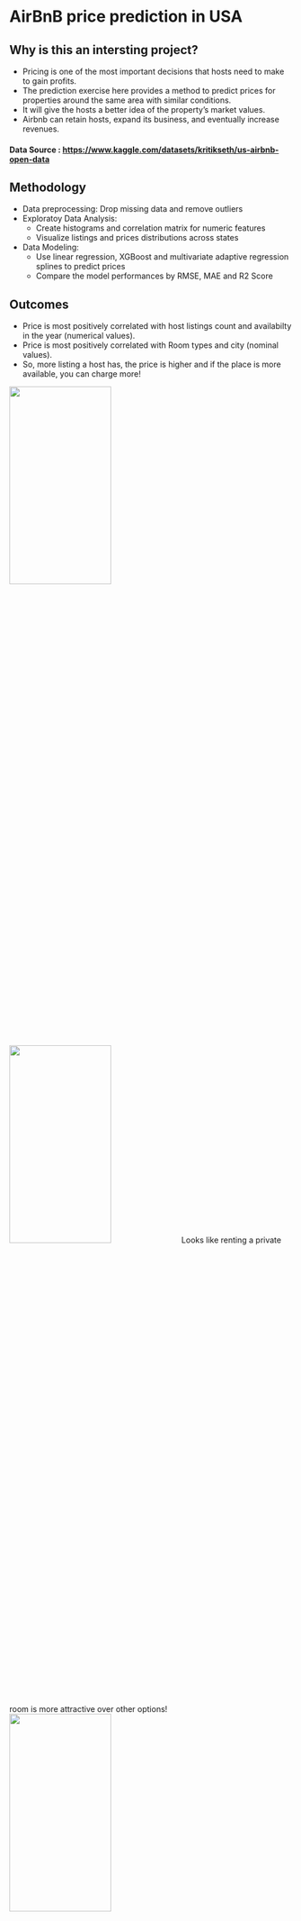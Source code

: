 # AirBnB price prediction in USA

## Why is this an intersting project?
* Pricing is one of the most important decisions that hosts need to make to gain profits.
* The prediction exercise here provides a method to predict prices for properties around the same area with similar conditions.
* It will give the hosts a better idea of the property’s market values.
* Airbnb can retain hosts, expand its business, and eventually increase revenues.

#### Data Source : https://www.kaggle.com/datasets/kritikseth/us-airbnb-open-data

## Methodology
* Data preprocessing: Drop missing data and remove outliers
* Exploratoy Data Analysis:
  * Create histograms and correlation matrix for numeric features
  * Visualize listings and prices distributions across states
* Data Modeling:
  * Use linear regression, XGBoost and multivariate adaptive regression splines to predict prices
  * Compare the model performances by RMSE, MAE and R2 Score

## Outcomes
* Price is most positively correlated with host listings count and availabilty in the year (numerical values). 
* Price is most positively correlated with Room types and city (nominal values). 
* So, more listing a host has, the price is higher and if the place is more available, you can charge more!

<img src="https://user-images.githubusercontent.com/31558571/217119991-a0806cdd-fd58-42c7-ad50-000d6303911d.png"  width="60%" height="30%">
<img src="https://user-images.githubusercontent.com/31558571/217120001-250b52ab-044a-426f-bfbc-3bbf1d8e84bb.png"  width="60%" height="30%">
Looks like renting a private room is more attractive over other options!
<img src="https://user-images.githubusercontent.com/31558571/217252277-3118cc3e-ec41-4901-834d-d3e6afa392e1.png"  width="60%" height="30%">

## Conclusion

* Predicted prices with three models: linear regression, multivariate adaptive regression splines, and XGBoost.
* XGBoost has the best performance with the highest R square and lowest RMSE and MAE.
* Room types and city are the key predictors.

